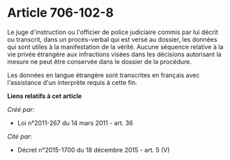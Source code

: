 # Article 706-102-8

Le juge d'instruction ou l'officier de police judiciaire commis par lui décrit ou transcrit, dans un procès-verbal qui est
versé au dossier, les données qui sont utiles à la manifestation de la vérité. Aucune séquence relative à la vie privée
étrangère aux infractions visées dans les décisions autorisant la mesure ne peut être conservée dans le dossier de la
procédure. 

Les données en langue étrangère sont transcrites en français avec l'assistance d'un interprète requis à cette fin.

**Liens relatifs à cet article**

_Créé par_:

  - Loi n°2011-267 du 14 mars 2011 - art. 36

_Cité par_:

  - Décret n°2015-1700 du 18 décembre 2015 - art. 5 (V)
